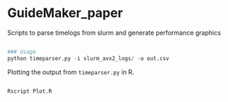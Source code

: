 # GuideMaker_paper

Scripts to parse timelogs from slurm and generate performance graphics



```python

### Usage
python timeparser.py -i slurm_avx2_logs/ -o out.csv

```


Plotting the output from `timeparser.py`  in R. 

```bash

Rscript Plot.R 

```
